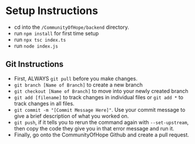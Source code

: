 # Setup Instructions

- cd into the `/CommunityOfHope/backend` directory.
- run `npm install` for first time setup
- run `npx tsc index.ts`
- run `node index.js`

## Git Instructions

- First, ALWAYS `git pull` before you make changes.
- `git branch [Name of Branch]` to create a new branch
- `git checkout [Name of Branch]` to move into your newly created branch
- `git add [filename]` to track changes in individual files or `git add *` to track changes in all files.
- `git commit -m "[Commit Message Here]"`.  Use your commit message to give a brief description of what you worked on.
- `git push`, if it tells you to rerun the command again with `--set-upstream`, then copy the code they give you in that error message and run it.
- Finally, go onto the CommunityOfHope Github and create a pull request.